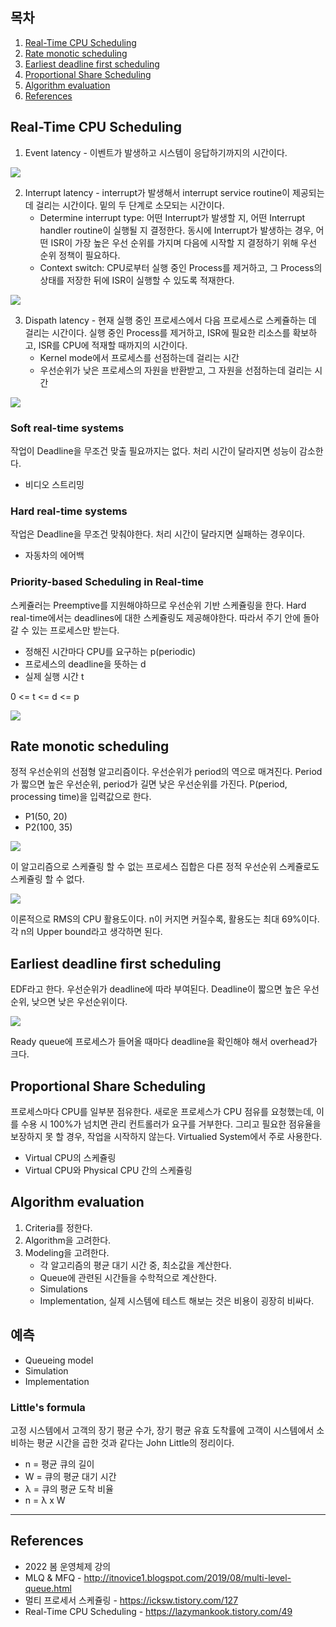 ## 목차

1. [Real-Time CPU Scheduling](#real-time-cpu-scheduling)
2. [Rate monotic scheduling](#rate-monotic-scheduling)
3. [Earliest deadline first scheduling](#earliest-deadline-first-scheduling)
4. [Proportional Share Scheduling](#proportional-share-scheduling)
5. [Algorithm evaluation](#algorithm-evaluation)
6. [References](#references)

## Real-Time CPU Scheduling
1. Event latency - 이벤트가 발생하고 시스템이 응답하기까지의 시간이다.

![](../image/scheduling/realtime/event_latency.jpeg)

2. Interrupt latency - interrupt가 발생해서 interrupt service routine이 제공되는 데 걸리는 시간이다. 밑의 두 단계로 소모되는 시간이다.
    + Determine interrupt type: 어떤 Interrupt가 발생할 지, 어떤 Interrupt handler routine이 실행될 지 결정한다. 동시에 Interrupt가 발생하는 경우, 어떤 ISR이 가장 높은 우선 순위를 가지며 다음에 시작할 지 결정하기 위해 우선 순위 정책이 필요하다.
    + Context switch: CPU로부터 실행 중인 Process를 제거하고, 그 Process의 상태를 저장한 뒤에 ISR이 실행할 수 있도록 적재한다.

![](../image/scheduling/realtime/interrupt_latency.jpeg)

3. Dispath latency - 현재 실행 중인 프로세스에서 다음 프로세스로 스케쥴하는 데 걸리는 시간이다. 실행 중인 Process를 제거하고, ISR에 필요한 리소스를 확보하고, ISR를 CPU에 적재할 때까지의 시간이다.
    + Kernel mode에서 프로세스를 선점하는데 걸리는 시간
    + 우선순위가 낮은 프로세스의 자원을 반환받고, 그 자원을 선점하는데 걸리는 시간

![](../image/scheduling/realtime/dispatch_latency.png)

### Soft real-time systems
작업이 Deadline을 무조건 맞출 필요까지는 없다. 처리 시간이 달라지면 성능이 감소한다.
+ 비디오 스트리밍

### Hard real-time systems
작업은 Deadline을 무조건 맞춰야한다. 처리 시간이 달라지면 실패하는 경우이다.
+ 자동차의 에어백

### Priority-based Scheduling in Real-time
스케쥴러는 Preemptive를 지원해야하므로 우선순위 기반 스케쥴링을 한다. Hard real-time에서는 deadlines에 대한 스케쥴링도 제공해야한다. 따라서 주기 안에 돌아갈 수 있는 프로세스만 받는다.

+ 정해진 시간마다 CPU를 요구하는 p(periodic)
+ 프로세스의 deadline을 뜻하는 d
+ 실제 실행 시간 t

0 <= t <= d <= p

![](../image/scheduling/realtime/periodic%20task.jpeg)

## Rate monotic scheduling
정적 우선순위의 선점형 알고리즘이다. 우선순위가 period의 역으로 매겨진다. Period가 짧으면 높은 우선순위, period가 길면 낮은 우선순위를 가진다. P(period, processing time)을 입력값으로 한다. 

+ P1(50, 20)
+ P2(100, 35)

![](../image/scheduling/realtime/rate-monotic.jpeg)

이 알고리즘으로 스케쥴링 할 수 없는 프로세스 집합은 다른 정적 우선순위 스케쥴로도 스케쥴링 할 수 없다.

![](../image/scheduling/realtime/RMS%20CPU.png)

이론적으로 RMS의 CPU 활용도이다. n이 커지면 커질수록, 활용도는 최대 69%이다. 각 n의 Upper bound라고 생각하면 된다.


## Earliest deadline first scheduling
EDF라고 한다. 우선순위가 deadline에 따라 부여된다. Deadline이 짧으면 높은 우선순위, 낮으면 낮은 우선순위이다.

![](../image/scheduling/realtime/earliest-deadline-first.jpeg)

Ready queue에 프로세스가 들어올 때마다 deadline을 확인해야 해서 overhead가 크다.

## Proportional Share Scheduling
프로세스마다 CPU를 일부분 점유한다. 새로운 프로세스가 CPU 점유를 요청했는데, 이를 수용 시 100%가 넘치면 관리 컨트롤러가 요구를 거부한다. 그리고 필요한 점유율을 보장하지 못 할 경우, 작업을 시작하지 않는다. Virtualied System에서 주로 사용한다. 

+ Virtual CPU의 스케쥴링
+ Virtual CPU와 Physical CPU 간의 스케쥴링 

## Algorithm evaluation
1. Criteria를 정한다.
2. Algorithm을 고려한다.
3. Modeling을 고려한다.
    + 각 알고리즘의 평균 대기 시간 중, 최소값을 계산한다.
    + Queue에 관련된 시간들을 수학적으로 계산한다.
    + Simulations
    + Implementation, 실제 시스템에 테스트 해보는 것은 비용이 굉장히 비싸다.

## 예측
+ Queueing model
+ Simulation
+ Implementation

### Little's formula
고정 시스템에서 고객의 장기 평균 수가, 장기 평균 유효 도착률에 고객이 시스템에서 소비하는 평균 시간을 곱한 것과 같다는 John Little의 정리이다.

+ n = 평균 큐의 길이
+ W = 큐의 평균 대기 시간
+ λ = 큐의 평균 도착 비율
+ n = λ x W
* * *


## References
* 2022 봄 운영체제 강의
* MLQ & MFQ - http://itnovice1.blogspot.com/2019/08/multi-level-queue.html
* 멀티 프로세서 스케쥴링 - https://icksw.tistory.com/127
* Real-Time CPU Scheduling - https://lazymankook.tistory.com/49
